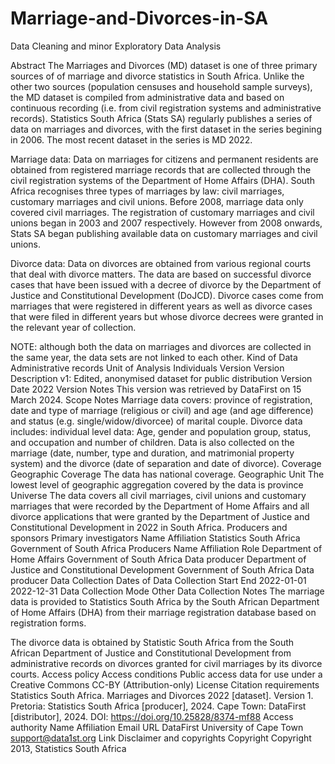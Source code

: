 # Marriage-and-Divorces-in-SA
Data Cleaning and minor Exploratory Data Analysis


Abstract
The Marriages and Divorces (MD) dataset is one of three primary sources of of marriage and divorce statistics in South Africa. Unlike the other two sources (population censuses and household sample surveys), the MD dataset is compiled from administrative data and based on continuous recording (i.e. from civil registration systems and administrative records). Statistics South Africa (Stats SA) regularly publishes a series of data on marriages and divorces, with the first dataset in the series begining in 2006. The most recent dataset in the series is MD 2022.

Marriage data: Data on marriages for citizens and permanent residents are obtained from registered marriage records that are collected through the civil registration systems of the Department of Home Affairs (DHA). South Africa recognises three types of marriages by law: civil marriages, customary marriages and civil unions. Before 2008, marriage data only covered civil marriages. The registration of customary marriages and civil unions began in 2003 and 2007 respectively. However from 2008 onwards, Stats SA began publishing available data on customary marriages and civil unions.

Divorce data: Data on divorces are obtained from various regional courts that deal with divorce matters. The data are based on successful divorce cases that have been issued with a decree of divorce by the Department of Justice and Constitutional Development (DoJCD). Divorce cases come from marriages that were registered in different years as well as divorce cases that were filed in different years but whose divorce decrees were granted in the relevant year of collection.

NOTE: although both the data on marriages and divorces are collected in the same year, the data sets are not linked to each other.
Kind of Data
Administrative records
Unit of Analysis
Individuals
Version
Version Description
v1: Edited, anonymised dataset for public distribution
Version Date
2022
Version Notes
This version was retrieved by DataFirst on 15 March 2024.
Scope
Notes
Marriage data covers: province of registration, date and type of marriage (religious or civil) and age (and age difference) and status (e.g. single/widow/divorcee) of marital couple.
Divorce data includes: individual level data: Age, gender and population group, status, and occupation and number of children. Data is also collected on the marriage (date, number, type and duration, and matrimonial property system) and the divorce (date of separation and date of divorce).
Coverage
Geographic Coverage
The data has national coverage.
Geographic Unit
The lowest level of geographic aggregation covered by the data is province
Universe
The data covers all civil marriages, civil unions and customary marriages that were recorded by the Department of Home Affairs and all divorce applications that were granted by the Department of Justice and Constitutional Development in 2022 in South Africa.
Producers and sponsors
Primary investigators
Name	Affiliation
Statistics South Africa	Government of South Africa
Producers
Name	Affiliation	Role
Department of Home Affairs	Government of South Africa	Data producer
Department of Justice and Constitutional Development	Government of South Africa	Data producer
Data Collection
Dates of Data Collection
Start	End
2022-01-01	2022-12-31
Data Collection Mode
Other
Data Collection Notes
The marriage data is provided to Statistics South Africa by the South African Department of Home Affairs (DHA) from their marriage registration database based on registration forms.

The divorce data is obtained by Statistic South Africa from the South African Department of Justice and Constitutional Development from administrative records on divorces granted for civil marriages by its divorce courts.
Access policy
Access conditions
Public access data for use under a Creative Commons CC-BY (Attribution-only) License
Citation requirements
Statistics South Africa. Marriages and Divorces 2022 [dataset]. Version 1. Pretoria: Statistics South Africa [producer], 2024. Cape Town: DataFirst [distributor], 2024. DOI: https://doi.org/10.25828/8374-mf88
Access authority
Name	Affiliation	Email	URL
DataFirst	University of Cape Town	support@data1st.org	 Link
Disclaimer and copyrights
Copyright
Copyright 2013, Statistics South Africa
